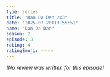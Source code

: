 ```yaml
---
type: series
title: "Dan Da Dan 2x3"
date: "2025-07-20T13:55:51"
name: "Dan Da Dan"
season: 2
episode: 3
rating: 4
ratingEmoji: ⭐️⭐️⭐️⭐️
---
```


*[No review was written for this episode]*
